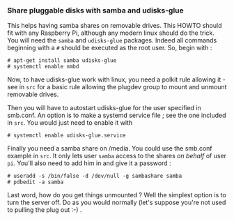 ### Share pluggable disks with samba and udisks-glue

This helps having samba shares on removable drives. This HOWTO should fit with
any Raspberry Pi, although any modern linux should do the trick. You will need
the `samba` and `udisks-glue` packages. Indeed all commands beginning with a `#`
should be executed as the root user. So, begin with :

    # apt-get install samba udisks-glue
    # systemctl enable nmbd

Now, to have udisks-glue work with linux, you need a polkit rule allowing it -
see in `src` for a basic rule allowing the plugdev group to mount and unmount
removable drives.

Then you will have to autostart udisks-glue for the user specified in smb.conf.
An option is to make a systemd service file ; see the one included in `src`. You
would just need to enable it with

    # systemctl enable udisks-glue.service

Finally you need a samba share on /media. You could use the smb.conf example in
`src`. It only lets user `samba` access to the shares _on behalf_ of user `pi`.
You'll also need to add him in and give it a password :

    # useradd -s /bin/false -d /dev/null -g sambashare samba
    # pdbedit -a samba

Last word, how do you get things unmounted ? Well the simplest option is to turn
the server off. Do as you would normally (let's suppose you're not used to
pulling the plug out :-) .

